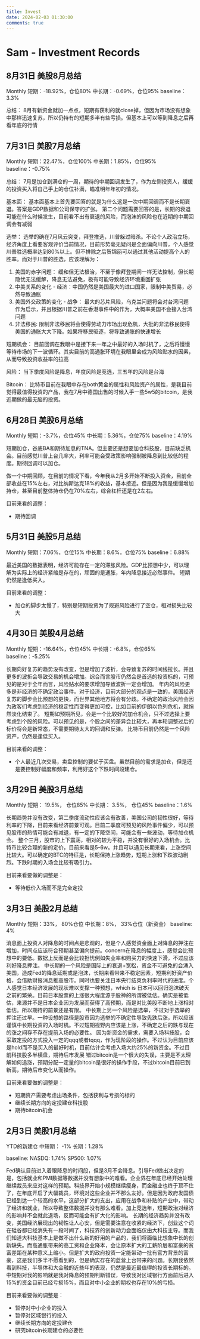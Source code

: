 ```yaml
---
title: Invest
date: 2024-02-03 01:30:00
comments: true
---
```



# Sam - Investment Records

## 8月31日 美股8月总结
Monthly
短期：-18.92%，仓位80%
中长期：-0.69%，仓位95%
baseline：3.3%

总结：
8月有新资金就加一点点，短期有获利的就close掉，但因为市场没有想象中那样迅速复苏，所以仍持有的短期多半有些亏损。但基本上可以等到降息之后再看年底的行情

## 7月31日 美股7月总结
Monthly
短期：22.47%，仓位100%
中长期：1.85%，仓位95%
baseline：-0.75%

总结：
7月是加仓到满仓的一周，期待的中期回调发生了，作为左侧投资人，缓缓的投资买入将自己手上的仓位补满，瞄准明年年初的情况。

基本面：
基本面基本上首先要回答的就是为什么这是一次中期回调而不是长期衰退。答案是GDP数据和公司保守的扩张。
第二个问题需要回答的是，长期的衰退可能在什么时候发生，目前看不出有衰退的风险，而泡沫的风险也在近期的中期回调会有减弱

选举：
选举的确在7月风云突变，拜登推选，川普躲过暗杀。不论个人政治立场，经济角度上看要客观评价当前情况，目前形势毫无疑问是全面偏向川普，个人感觉川普胜选概率达到80%以上。但不排除之后贺锦丽可以通过其他活动提高个人的胜率。而对于川普的胜选，应该理解为：
1. 美国的赤字问题： 缓和但无法根治，不至于像拜登期间一样无法控制，但长期隐忧无法缓解，降息无法避免，极有可能导致经济环境重回扩张
2. 中美关系的变化 - 经济：中国仍然是美国最大的进口国家，限制中美贸易，必然导致通胀
3. 美国外交政策的变化 - 战争： 最大的芯片风险，乌克兰问题将会对台湾问题作为启示，并且根据川普之前在香港事件中的作为，大概率美国不会接入台湾问题
4. 非法移民: 限制非法移民将会使得劳动力市场出现危机，大批的非法移民使得美国的通胀大大下降。如果将移民驱逐，将导致通胀的快速增长

短期机会：
目前回调在我眼中是接下来一年之中最好的入场时机了，之后将慢慢等待市场的下一波循环。其实目前的高通胀环境在我眼里会成为风险贴水的因素，从而导致投资收益率的拉高

风险：
当下季度风险是降息，年度风险是竞选，三五年的风险是台海

Bitcoin：
比特币目前在我眼中存在both黄金的属性和风险资产的属性，是我目前觉得最值得投资的产品，我在7月中德国出售的时候入手一些5w5的bitcoin，是我近期做的最无脑的投资。

## 6月28日 美股6月总结
Monthly
短期：-3.7%，仓位45%
中长期：5.36%，仓位75%
baseline：4.19%

短期加仓，谷底BA和期待加息的TNA。但主要还是想要加仓科技股，目前缺乏机会。目前感觉川普上台几率大，利率可能会受政策影响强制被降息到比较低的程度。期待回调可以加仓。

做一个中期回顾，在目前的情况下看，今年我从2月多开始不断投入资金，目前全部收益在15%左右，对比纳斯达克18%的收益，基本接近。但是因为我是缓慢增加持仓，甚至目前整体持仓仍在70%左右，综合杠杆还是在2左右。

目前来看的调整：
- 期待回调


## 5月31日 美股5月总结
Monthly
短期：7.06%，仓位15%
中长期：8.6%，仓位75%
baseline：6.88%

最近美国的数据表明，经济可能存在一定的滞胀风险。GDP比预想中少，可以理解为实际上的经济紧缩是存在的，顽固的是通胀，年内降息接近必然事件。
短期仍然是逢低买入。

目前来看的调整：
- 加仓的脚步太慢了，特别是短期投资为了规避风险进行了空仓，相对损失比较大


## 4月30日 美股4月总结
Monthly
短期：-16.64%，仓位45%
中长期：-6.8%，仓位65%
baseline：-5.25%

长期向好复苏的趋势没有改变，但是增加了波折，会导致复苏的时间线拉长。并且更多的波折会导致交易的机会增加。综合而言股市仍然会是首选的投资标的，可预见的是对于全年而言，风险贴水的要求增加导致波折一定会增加。
年内的风险更多是非经济的不确定政治事件。对于经济，目前大部分的观点是一致的，美国经济复苏的脚步会比预想的更快，而世界其他地方将会有分歧。不确定的政治风险会因为政客们考虑到经济的稳定性而变得更加可控，比如目前的伊朗以色列危机，就悄然淡化结束了。
短期如预期所见，会是一个比较好的加仓机会，只不过选择上要考虑到个股的风险。可以预见的是，个股之间的差异会比较大，再本轮调整过后的标价将会是新常态，不需要期待太大的回调和反弹。
比特币目前仍然是一个风险资产，仍然是逢低买入。

目前来看的调整：
- 个人最近几次交易，卖盘控制的要优于买盘。虽然目前的需求是加仓，但是还是要控制好幅度和频率，利用好这个下跌时间段建仓。


## 3月29日 美股3月总结
Monthly
短期： 19.5%， 仓位85%
中长期： 3.5%， 仓位45%
baseline：1.6%

长期趋势并没有改变，第二季度流动性应该会有改善，美国公司的韧性很好，等待利率的下降，目前来看经济前景可观。目前二季度可预见的风险事件偏少，可以预见股市的热情可能会有减退，有一定的下降空间，可能会有一些波动，等待加仓机会。
整个三月，股市的上下震荡，相对的较为平稳，并没有很好的入场机会。比特币比较合理的新的定价，目前来看是5-6w。并且可以遇见长期来看，上涨空间比较大。可以确定的BTC的特征是，长期保持上涨趋势，短期上涨和下跌波动剧烈。下跌时期的入场会比较有吸引力。

目前来看要做的调整是：
- 等待低价入场而不是完全定投


## 3月3日 美股2月总结
Monthly
短期：33%， 80%仓位
中长期：8%， 33%仓位（新资金）
baseline: 4%

消息面上投资人对降息的时间点是悲观的，但是个人感觉资金面上对降息的押注在增加，时间点应该符合预期甚至偏向提前。concern在降息的幅度上，感觉会比预想中的要低。数据上反而是会比较担忧例如失业率和购买力的快速下滑，不过应该利好降息押注。
中长期的一个风险是国际上的衰退+宽松，资金不可避免的会涌入美国，造成Fed的降息延期或是泡沫，长期来看带来不稳定因素，短期利好资产价格，会借助财报消息推高股市。同时也要关注日本央行结束负利率时代的进度。个人感觉日本经济发展的现状难以支撑一种预想，which is 日本可以回归泡沫破灭之前的繁荣。目前日本股票的上涨很大程度源于股神的所谓被低估。确实是被低估，来源并不是日本企业因为发展而获得了高预期，而是对比美股不断地上涨相对低估。所以期待的前景还是有限。
中长期上另一个风险是选举，不过对于选举的押注还过早。一种设想的路径是股市因为选举的不确定性导致先跌后涨，所以应该谨慎中长期投资的入场时机。不过短期视野内应该是上涨，不确定之后的跌与现在的涨之间存不存在提前入场的必要性。
因为新资金的需求，需要入场科技股，会采取定投的方式投入一定的qqq或者tqqq，作为现阶段的操作。不过认为目前应该是hold而不是买入的最好时机，目前估计会考虑入场大约25%的新资金。不过目前科技股多半横盘，期待后市发展
错过bitcoin是一个很大的失误，主要是不太理解如何追涨，预期分配一定量的bitcoin是很好的操作手段，不过bitcoin目前已到新高，期待后市变化从而操作。


目前来看要做的调整是：
- 短期资产需要考虑出场条件，包括获利与亏损的标的
- 继续长期方向的定投建仓科技股
- 期待bitcoin机会


## 2月3日 美股1月总结
YTD的新建仓
中短期： -1%
长期：1.28%

baseline:
NASDQ: 1.74%
SP500: 1.07%


Fed确认目前进入着眼降息的时间段，但是3月不会降息。引导Fed做出决定的是，包括就业和PMI数据等数据并没有想象中的难看。企业界在年底已经开始处理继续裁员来应对这样的预期。科技界开始小规模继续瘦身，而金融业也终于顶不住了，在年底开启了大幅裁员，环境对这些企业并不那么友好。但是因为政府发国债已经到达一个较高的水平，这部分扩大的支出，应用在战争和补贴的产业中，带动了经济和就业，所以导致整体数据并没有那么难看。加上竞选年，短期政治对经济的影响并不会就此退场，反而可能会有扩大化的影响。
长期的经济趋势并没有改变，美国经济展现出的韧性让人心安，但是需要注意在收紧的经济下，创业这个词在硅谷都已经消失有一段时间了，科技界的创新动力会面临仅由大科技主导。而我们知道大科技基本上是做不出什么新的好用的产品的，我们将面临比想象中长的创新缺失。而高通胀带来的高工资和企业降本，会让原本扩大的工薪阶层和富豪的贫富差距在某种意义上缩小。但是扩大的政府投资一定能带动一批有官方背景的富豪，这是我们多半不愿看到的，但是确实存在的蓝营上台带来的问题。长期我依然看到科技，半导体和大金融的近些年的表现，仍然是最近最值得的投资长期标的。
中短期对我的影响就是我对降息的预期判断错误，导致我对区域银行方面前后进入15%的资金目前已经亏损15%，而且对中小企业的期权也存在10%的亏损。


目前来看要做的调整是：
- 暂停对中小企业的投入
- 暂停对区域银行的投入
- 继续长期方向的定投建仓
- 研究bitcoin长期建仓的必要性



